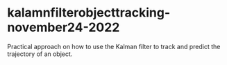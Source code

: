 # kalamnfilterobjecttracking-november24-2022
Practical approach on how to use the Kalman filter to track and predict the trajectory of an object.

